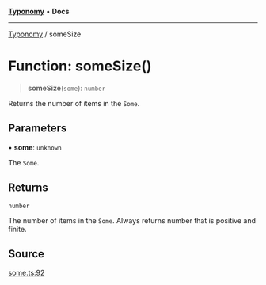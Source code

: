 [**Typonomy**](../README.md) • **Docs**

***

[Typonomy](../globals.md) / someSize

# Function: someSize()

> **someSize**(`some`): `number`

Returns the number of items in the `Some`.

## Parameters

• **some**: `unknown`

The `Some`.

## Returns

`number`

The number of items in the `Some`. Always returns number that is positive and finite.

## Source

[some.ts:92](https://github.com/softcraft-development/typonomy/blob/c5db2fa8cb85771ae57ef1e5ca7f405fc63a6f0d/src/some.ts#L92)
